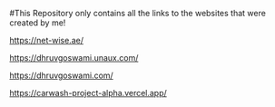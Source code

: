 #This Repository only contains all the links to the websites that were created by me!

https://net-wise.ae/

https://dhruvgoswami.unaux.com/

https://dhruvgoswami.com/

https://carwash-project-alpha.vercel.app/
